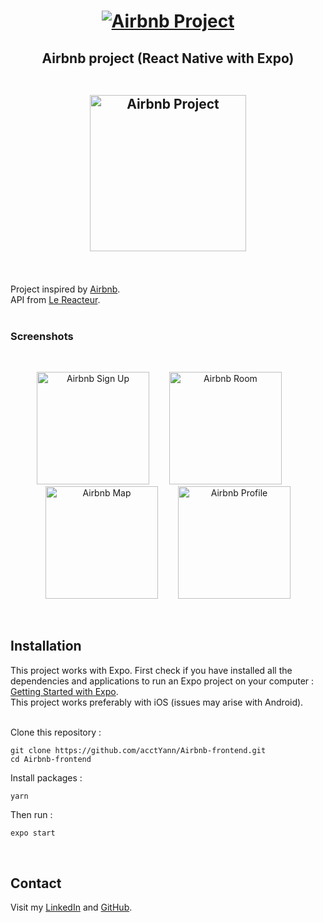 <h1 align="center">
  <a href="https://expo.dev/@yannponcet/NavApp">
    <img src="https://res.cloudinary.com/dssoozni5/image/upload/v1631263086/airbnb/readme/airbnb_g1ceul.jpg" alt ="Airbnb Project"  />
  </a>
</p>
</h1>

<h2 align="center">
	Airbnb project (React Native with Expo)
  <br/>
  <br/>
  <p align="center">
    <img src="https://res.cloudinary.com/dssoozni5/image/upload/v1631119897/airbnb/readme/airbnb5_ws8gtp.gif" alt ="Airbnb Project" width="250" />
  </p>
</h2>
<br/>

Project inspired by <a href="https://expo.dev/@yannponcet/NavApp">Airbnb</a>.<br>
API from <a href="https://github.com/lereacteur/express-airbnb">Le Reacteur</a>.
<br/> 
<br/>

<h3>
  Screenshots
</h3>
<br/>

<p align="center">
  <img src="https://res.cloudinary.com/dssoozni5/image/upload/v1631119262/airbnb/readme/airbnb1_a0umnl.png" alt ="Airbnb Sign Up" width="180" />&emsp;&emsp;
  <img src="https://res.cloudinary.com/dssoozni5/image/upload/v1631119290/airbnb/readme/airbnb2_virqo3.png" alt ="Airbnb Room" width="180" />&emsp;&emsp;
  <img src="https://res.cloudinary.com/dssoozni5/image/upload/v1631119305/airbnb/readme/airbnb3_a7izt4.png" alt ="Airbnb Map" width="180" />&emsp;&emsp;
  <img src="https://res.cloudinary.com/dssoozni5/image/upload/v1631119892/airbnb/readme/airbnb4_qoh40k.gif" alt ="Airbnb Profile" width="180" />
</p>
<br/>

<h2>Installation</h2>

This project works with Expo. First check if you have installed all the dependencies and applications to run an Expo project on your computer : <a href="https://docs.expo.dev/get-started/installation/">Getting Started with Expo</a>.<br/>
This project works preferably with iOS (issues may arise with Android).
<br/>
<br/>

Clone this repository :

```
git clone https://github.com/acctYann/Airbnb-frontend.git
cd Airbnb-frontend
```

Install packages :

```
yarn
```

Then run :

```bash
expo start
```
<br/>

<h2>Contact</h2>
<p>Visit my <a href="https://www.linkedin.com/in/yannponcet"> LinkedIn</a> and <a href="https://github.com/acctYann"> GitHub</a>.</p>
<br/>


